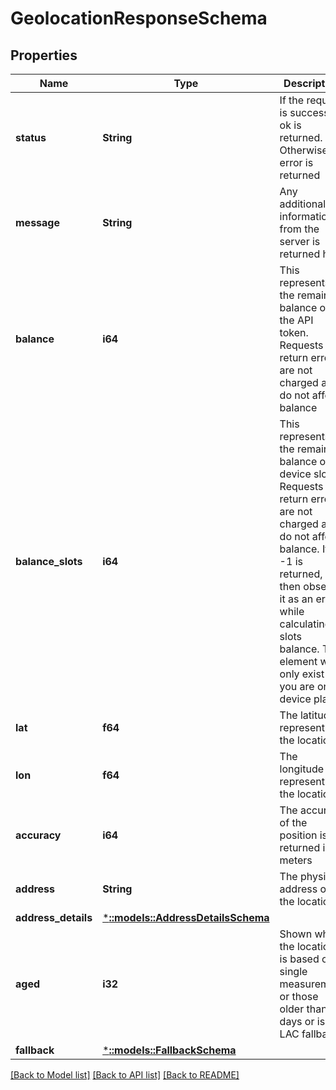 # GeolocationResponseSchema

## Properties
Name | Type | Description | Notes
------------ | ------------- | ------------- | -------------
**status** | **String** | If the request is successful, ok is returned. Otherwise error is returned | [optional] 
**message** | **String** | Any additional information from the server is returned here | [optional] 
**balance** | **i64** | This represents the remaining balance on the API token. Requests that return error are not charged and do not affect balance | [optional] 
**balance_slots** | **i64** | This represents the remaining balance of device slots. Requests that return error are not charged and do not affect balance. If -1 is returned, then observe it as an error while calculating slots balance. This element will only exist if you are on a device plan. | [optional] 
**lat** | **f64** | The latitude representing the location | [optional] 
**lon** | **f64** | The longitude representing the location | [optional] 
**accuracy** | **i64** | The accuracy of the position is returned in meters | [optional] 
**address** | **String** | The physical address of the location | [optional] 
**address_details** | [***::models::AddressDetailsSchema**](address_details_schema.md) |  | [optional] 
**aged** | **i32** | Shown when the location is based on a single measurement or those older than 90 days or is an LAC fallback | [optional] 
**fallback** | [***::models::FallbackSchema**](fallback_schema.md) |  | [optional] 

[[Back to Model list]](../README.md#documentation-for-models) [[Back to API list]](../README.md#documentation-for-api-endpoints) [[Back to README]](../README.md)


